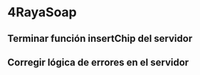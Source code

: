 # 4RayaSoap

## Terminar función insertChip del servidor
## Corregir lógica de errores en el servidor